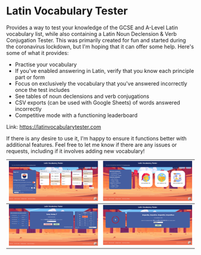 # Latin Vocabulary Tester

Provides a way to test your knowledge of the GCSE and A-Level Latin vocabulary list, while also containing a Latin Noun Declension & Verb Conjugation Tester. This was primarily created for fun and started during the coronavirus lockdown, but I'm hoping that it can offer some help. Here's some of what it provides:

- Practise your vocabulary
- If you've enabled answering in Latin, verify that you know each principle part or form
- Focus on exclusively the vocabulary that you've answered incorrectly once the test includes
- See tables of noun declensions and verb conjugations
- CSV exports (can be used with Google Sheets) of words answered incorrectly
- Competitive mode with a functioning leaderboard

Link: https://latinvocabularytester.com

If there is any desire to use it, I'm happy to ensure it functions better with additional features. Feel free to let me know if there are any issues or requests, including if it involves adding new vocabulary!

| <img alt="Screenshot 1" src="./assets/screenshots/screenshot-1.png"> | <img alt="Screenshot 2" src="./assets/screenshots/screenshot-2.png"> |
| -------------------------------------------------------------------- | -------------------------------------------------------------------- |
| <img alt="Screenshot 3" src="./assets/screenshots/screenshot-3.png"> | <img alt="Screenshot 4" src="./assets/screenshots/screenshot-4.png"> |
